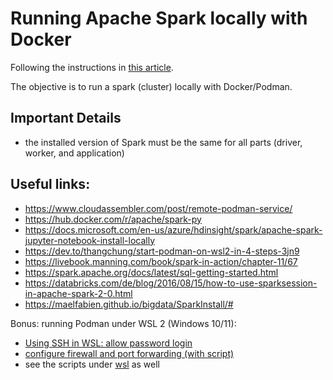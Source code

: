 # Running Apache Spark locally with Docker

Following the instructions in [this article](https://towardsdatascience.com/diy-apache-spark-docker-bb4f11c10d24).

The objective is to run a spark (cluster) locally with Docker/Podman.

## Important Details

- the installed version of Spark must be the same for all 
parts (driver, worker, and application)


## Useful links:

- https://www.cloudassembler.com/post/remote-podman-service/
- https://hub.docker.com/r/apache/spark-py
- https://docs.microsoft.com/en-us/azure/hdinsight/spark/apache-spark-jupyter-notebook-install-locally
- https://dev.to/thangchung/start-podman-on-wsl2-in-4-steps-3jn9
- https://livebook.manning.com/book/spark-in-action/chapter-11/67
- https://spark.apache.org/docs/latest/sql-getting-started.html
- https://databricks.com/de/blog/2016/08/15/how-to-use-sparksession-in-apache-spark-2-0.html
- https://maelfabien.github.io/bigdata/SparkInstall/#

Bonus: running Podman under WSL 2 (Windows 10/11):
- [Using SSH in WSL: allow password login](https://stackoverflow.com/a/65197283)
- [configure firewall and port forwarding (with script)](https://gist.github.com/estsaon/b27452c3ba105c369a5d7c9b1f10c6e7)
- see the scripts under [wsl](wsl) as well